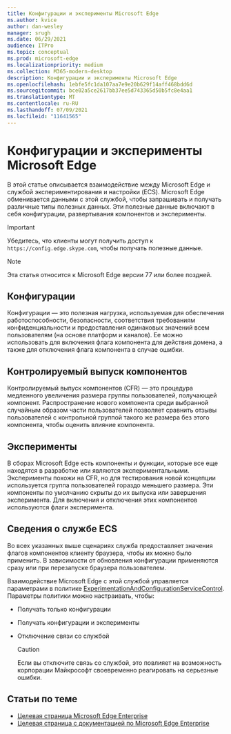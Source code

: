 ```yaml
---
title: Конфигурации и эксперименты Microsoft Edge
ms.author: kvice
author: dan-wesley
manager: srugh
ms.date: 06/29/2021
audience: ITPro
ms.topic: conceptual
ms.prod: microsoft-edge
ms.localizationpriority: medium
ms.collection: M365-modern-desktop
description: Конфигурации и эксперименты Microsoft Edge
ms.openlocfilehash: 1ebfe5fc1da107aa7e9e20b629f14aff468bdd6d
ms.sourcegitcommit: bce02a5ce2617bb37ee5d743365d50b5fc8e4aa1
ms.translationtype: MT
ms.contentlocale: ru-RU
ms.lasthandoff: 07/09/2021
ms.locfileid: "11641565"
---
```

# <a name="microsoft-edge-configurations-and-experimentation"></a>Конфигурации и эксперименты Microsoft Edge

В этой статье описывается взаимодействие между Microsoft Edge и службой экспериментирования и настройки (ECS). Microsoft Edge обменивается данными с этой службой, чтобы запрашивать и получать различные типы полезных данных. Эти полезные данные включают в себя конфигурации, развертывания компонентов и эксперименты.

> [!IMPORTANT]
> Убедитесь, что клиенты могут получить доступ к `https://config.edge.skype.com`, чтобы получать полезные данные.

> [!NOTE]
> Эта статья относится к Microsoft Edge версии 77 или более поздней.

## <a name="configurations"></a>Конфигурации

Конфигурации — это полезная нагрузка, используемая для обеспечения работоспособности, безопасности, соответствия требованиям конфиденциальности и предоставления одинаковых значений всем пользователям (на основе платформ и каналов). Ее можно использовать для включения флага компонента для действия домена, а также для отключения флага компонента в случае ошибки.

## <a name="controlled-feature-rollout"></a>Контролируемый выпуск компонентов

Контролируемый выпуск компонентов (CFR) — это процедура медленного увеличения размера группы пользователей, получающей компонент. Распространение нового компонента среди выбранной случайным образом части пользователей позволяет сравнить отзывы пользователей с контрольной группой такого же размера без этого компонента, чтобы оценить влияние компонента.

## <a name="experiments"></a>Эксперименты

В сборах Microsoft Edge есть компоненты и функции, которые все еще находятся в разработке или являются экспериментальными. Эксперименты похожи на CFR, но для тестирования новой концепции используется группа пользователей гораздо меньшего размера. Эти компоненты по умолчанию скрыты до их выпуска или завершения эксперимента. Для включения и отключения этих компонентов используются флаги эксперимента.

## <a name="about-the-ecs"></a>Сведения о службе ECS

Во всех указанных выше сценариях служба предоставляет значения флагов компонентов клиенту браузера, чтобы их можно было применить. В зависимости от обновления конфигурации применяются сразу или при перезапуске браузера пользователем.

Взаимодействие Microsoft Edge с этой службой управляется параметрами в политике [ExperimentationAndConfigurationServiceControl](./microsoft-edge-policies.md#experimentationandconfigurationservicecontrol). Параметры политики можно настраивать, чтобы:

- Получать только конфигурации
- Получать конфигурации и эксперименты
- Отключение связи со службой

  > [!CAUTION]
  > Если вы отключите связь со службой, это повлияет на возможность корпорации Майкрософт своевременно реагировать на серьезные ошибки.

## <a name="see-also"></a>Статьи по теме

- [Целевая страница Microsoft Edge Enterprise](https://www.microsoftedgeinsider.com/enterprise)
- [Целевая страница с документацией по Microsoft Edge Enterprise](./index.yml)
